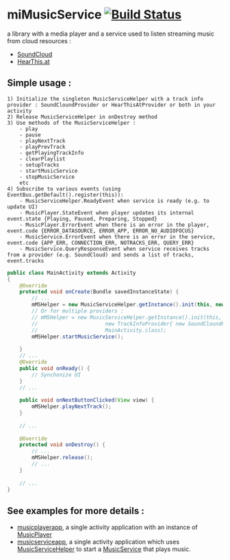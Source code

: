 # miMusicService [![Build Status](https://travis-ci.org/vfdev-5/miMusicService.svg?branch=master)](https://travis-ci.org/vfdev-5/miMusicService)
a library with a media player and a service used to listen streaming music from cloud resources :

- [SoundCloud](https://soundcloud.com)
- [HearThis.at](https://hearthis.at)

## Simple usage :
    1) Initialize the singleton MusicServiceHelper with a track info provider : SoundCloundProvider or HearThisAtProvider or both in your activity         
    2) Release MusicServiceHelper in onDestroy method 
    3) Use methods of the MusicServiceHelper : 
        - play 
        - pause 
        - playNextTrack 
        - playPrevTrack
        - getPlayingTrackInfo
        - clearPlaylist
        - setupTracks
        - startMusicService
        - stopMusicService
        etc
    4) Subscribe to various events (using EventBus.getDefault().register(this)):
        - MusicServiceHelper.ReadyEvent when service is ready (e.g. to update UI)
        - MusicPlayer.StateEvent when player updates its internal event.state {Playing, Paused, Preparing, Stopped}
        - MusicPlayer.ErrorEvent when there is an error in the player, event.code {ERROR_DATASOURCE, ERROR_APP, ERROR_NO_AUDIOFOCUS}
        - MusicService.ErrorEvent when there is an error in the service, event.code {APP_ERR, CONNECTION_ERR, NOTRACKS_ERR, QUERY_ERR}
        - MusicService.QueryResponseEvent when service receives tracks from a provider (e.g. SoundCloud) and sends a list of tracks, event.tracks

``` java
public class MainActivity extends Activity
{
    @Override
    protected void onCreate(Bundle savedInstanceState) {
        // ...
        mMSHelper = new MusicServiceHelper.getInstance().init(this, new SoundCloundProvider(), MainActivity.class);
        // Or for multiple providers :
        // mMSHelper = new MusicServiceHelper.getInstance().init(this, 
        //                      new TrackInfoProvider{ new SoundCloundProvider(), new HearThisAtProvider() },
        //                      MainActivity.class);
        mMSHelper.startMusicService();
        
    }
    // ...
    @Override
    public void onReady() {
        // Synchonize UI
    }
    // ...
    
    public void onNextButtonClicked(View view) {
        mMSHelper.playNextTrack();
    }
    
    // ...
    
    @Override
    protected void onDestroy() {
        // ...
        mMSHelper.release();
        // ...
    }
    
    // ...
}
```

    
## See examples for more details :

- [musicplayerapp](https://github.com/vfdev-5/miMusicService/blob/master/musicapp), a single activity application with an instance of [MusicPlayer](https://github.com/vfdev-5/miMusicService/blob/master/mimusicservicelib/src/main/java/com/vfdev/mimusicservicelib/core/MusicPlayer.java)
- [musicserviceapp](https://github.com/vfdev-5/miMusicService/blob/master/musicserviceapp), a single activity application which uses [MusicServiceHelper](https://github.com/vfdev-5/miMusicService/blob/master/mimusicservicelib/src/main/java/com/vfdev/mimusicservicelib/MusicServiceHelper.java) to start a [MusicService](https://github.com/vfdev-5/miMusicService/blob/master/mimusicservicelib/src/main/java/com/vfdev/mimusicservicelib/MusicService.java) that plays music.

